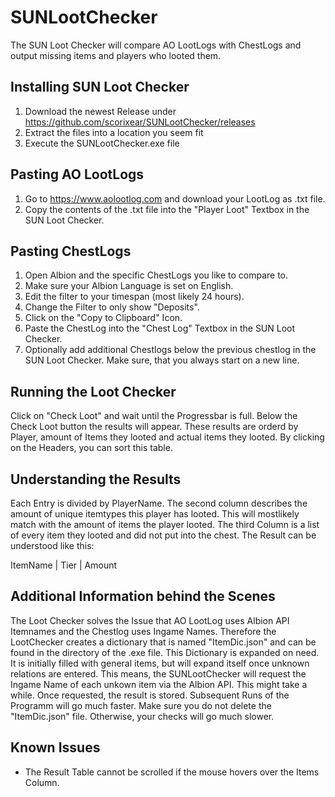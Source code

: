 # SUNLootChecker

The SUN Loot Checker will compare AO LootLogs with ChestLogs and output missing items and players who looted them.

## Installing SUN Loot Checker
1. Download the newest Release under https://github.com/scorixear/SUNLootChecker/releases
2. Extract the files into a location you seem fit
3. Execute the SUNLootChecker.exe file

## Pasting AO LootLogs
1. Go to https://www.aolootlog.com and download your LootLog as .txt file.
2. Copy the contents of the .txt file into the "Player Loot" Textbox in the SUN Loot Checker.

## Pasting ChestLogs
1. Open Albion and the specific ChestLogs you like to compare to.
2. Make sure your Albion Language is set on English.
3. Edit the filter to your timespan (most likely 24 hours).
4. Change the Filter to only show "Deposits".
5. Click on the "Copy to Clipboard" Icon.
6. Paste the ChestLog into the "Chest Log" Textbox in the SUN Loot Checker.
7. Optionally add additional Chestlogs below the previous chestlog in the SUN Loot Checker. Make sure, that you always start on a new line.

## Running the Loot Checker
Click on "Check Loot" and wait until the Progressbar is full.
Below the Check Loot button the results will appear.
These results are orderd by Player, amount of Items they looted and actual items they looted.
By clicking on the Headers, you can sort this table.

## Understanding the Results
Each Entry is divided by PlayerName. The second column describes the amount of unique itemtypes this player has looted. This will mostlikely match with the amount of items the player looted.
The third Column is a list of every item they looted and did not put into the chest.
The Result can be understood like this:

ItemName | Tier | Amount

## Additional Information behind the Scenes
The Loot Checker solves the Issue that AO LootLog uses Albion API Itemnames and the Chestlog uses Ingame Names.
Therefore the LootChecker creates a dictionary that is named "ItemDic.json" and can be found in the directory of the .exe file.
This Dictionary is expanded on need. It is initially filled with general items, but will expand itself once unknown relations are entered.
This means, the SUNLootChecker will request the Ingame Name of each unkown item via the Albion API. This might take a while. Once requested, the result is stored.
Subsequent Runs of the Programm will go much faster.
Make sure you do not delete the "ItemDic.json" file. Otherwise, your checks will go much slower.



## Known Issues
- The Result Table cannot be scrolled if the mouse hovers over the Items Column. 
